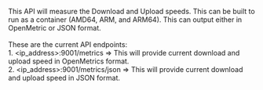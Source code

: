 This API will measure the Download and Upload speeds. This can be built to run as a container (AMD64, ARM, and ARM64). This can output either in OpenMetric or JSON format. <br><br> These are the current API endpoints: <br> 1. <ip_address>:9001/metrics => This will provide current download and upload speed in OpenMetrics format. <br> 2. <ip_address>:9001/metrics/json => This will provide current download and upload speed in JSON format.
